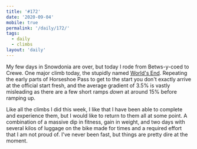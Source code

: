 ```yaml
---
title: '#172'
date: '2020-09-04'
mobile: true
permalink: '/daily/172/'
tags:
  - daily
  - climbs
layout: 'daily'
---
```


My few days in Snowdonia are over, but today I rode from Betws-y-coed to Crewe. One major climb today, the stupidly named [World's End](https://veloviewer.com/segment/4260712). Repeating the early parts of Horseshoe Pass to get to the start you don't exactly arrive at the official start fresh, and the average gradient of 3.5% is vastly misleading as there are a few short ramps _down_ at around 15% before ramping up.

Like all the climbs I did this week, I like that I have been able to complete and experience them, but I would like to return to them all at some point. A combination of a massive dip in fitness, gain in weight, and two days with several kilos of luggage on the bike made for times and a required effort that I am not proud of. I've never been fast, but things are pretty dire at the moment.
